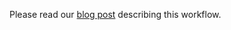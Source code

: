 Please read our [blog post](https://orkes.io/content/blog/conductor-etl-example) describing this workflow.


